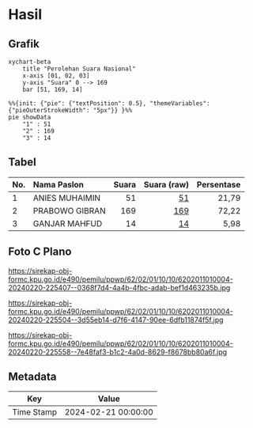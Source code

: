# Hasil

## Grafik

```mermaid
xychart-beta
    title "Perolehan Suara Nasional"
    x-axis [01, 02, 03]
    y-axis "Suara" 0 --> 169
    bar [51, 169, 14]
```

```mermaid
%%{init: {"pie": {"textPosition": 0.5}, "themeVariables": {"pieOuterStrokeWidth": "5px"}} }%%
pie showData
    "1" : 51
    "2" : 169
    "3" : 14
```

## Tabel

| No. | Nama Paslon    | Suara | Suara (raw) | Persentase |
|:--- |:-------------- | -----:| -----------:| ----------:|
| 1   | ANIES MUHAIMIN | 51    | [51][p-1]   | 21,79      |
| 2   | PRABOWO GIBRAN | 169   | [169][p-2]  | 72,22      |
| 3   | GANJAR MAHFUD  | 14    | [14][p-3]   | 5,98       |


[p-1]: https://github.com/gigit-pemilu/pemilu-2024/blob/main/pilpres/hitung-suara/sub/62-kalimantan-tengah/sub/02-kotawaringin-timur/sub/01-kota-besi/sub/1010-kota-besi-hilir/sub/004-tps/sub/paslon-1.txt
[p-2]: https://github.com/gigit-pemilu/pemilu-2024/blob/main/pilpres/hitung-suara/sub/62-kalimantan-tengah/sub/02-kotawaringin-timur/sub/01-kota-besi/sub/1010-kota-besi-hilir/sub/004-tps/sub/paslon-2.txt
[p-3]: https://github.com/gigit-pemilu/pemilu-2024/blob/main/pilpres/hitung-suara/sub/62-kalimantan-tengah/sub/02-kotawaringin-timur/sub/01-kota-besi/sub/1010-kota-besi-hilir/sub/004-tps/sub/paslon-3.txt

## Foto C Plano

https://sirekap-obj-formc.kpu.go.id/e490/pemilu/ppwp/62/02/01/10/10/6202011010004-20240220-225407--0368f7d4-4a4b-4fbc-adab-bef1d463235b.jpg

https://sirekap-obj-formc.kpu.go.id/e490/pemilu/ppwp/62/02/01/10/10/6202011010004-20240220-225504--3d55eb14-d7f6-4147-90ee-6dfb11874f5f.jpg

https://sirekap-obj-formc.kpu.go.id/e490/pemilu/ppwp/62/02/01/10/10/6202011010004-20240220-225558--7e48faf3-b1c2-4a0d-8629-f8678bb80a6f.jpg


## Metadata

| Key        | Value               |
| ---------- | ------------------- |
| Time Stamp | 2024-02-21 00:00:00 |



